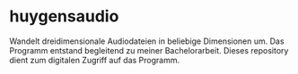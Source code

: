 # huygensaudio
Wandelt dreidimensionale Audiodateien in beliebige Dimensionen um.
Das Programm entstand begleitend zu meiner Bachelorarbeit.
Dieses repository dient zum digitalen Zugriff auf das Programm.
